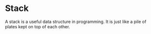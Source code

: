# Stack

A stack is a useful data structure in programming. It is just like a pile of plates kept on top of each other.